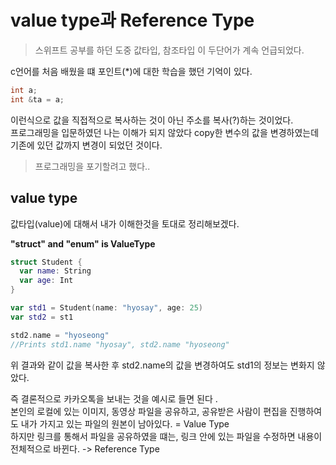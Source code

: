 # value type과 Reference Type
> 스위프트 공부를 하던 도중 값타입, 참조타입 이 두단어가 계속 언급되었다.     



c언어를 처음 배웠을 떄 포인트(\*)에 대한 학습을 했던 기억이 있다.

```c++
int a;
int &ta = a;
```

이런식으로 값을 직접적으로 복사하는 것이 아닌 주소를 복사(?)하는 것이었다.   
프로그래밍을 입문하였던 나는 이해가 되지 않았다 copy한 변수의 값을 변경하였는데 기존에 있던 값까지 변경이 되었던 것이다.
> 프로그래밍을 포기할려고 했다..

## value type

값타입(value)에 대해서 내가 이해한것을 토대로 정리해보겠다.

**"struct" and "enum" is ValueType**

```swift
struct Student {
  var name: String
  var age: Int
}

var std1 = Student(name: "hyosay", age: 25)
var std2 = st1

std2.name = "hyoseong"
//Prints std1.name "hyosay", std2.name "hyoseong"
```
 위 결과와 같이 값을 복사한 후 std2.name의 값을 변경하여도 std1의 정보는 변화지 않았다.   
 
 
 
 즉 결론적으로 카카오톡을 보내는 것을 예시로 들면 된다 .   
 본인의 로컬에 있는 이미지, 동영상 파일을 공유하고, 공유받은 사람이 편집을 진행하여도 내가 가지고 있는 파일의 원본이 남아있다. = Value Type   
 하지만 링크를 통해서 파일을 공유하였을 떄는, 링크 안에 있는 파일을 수정하면 내용이 전체적으로 바뀐다. -> Reference Type
 

